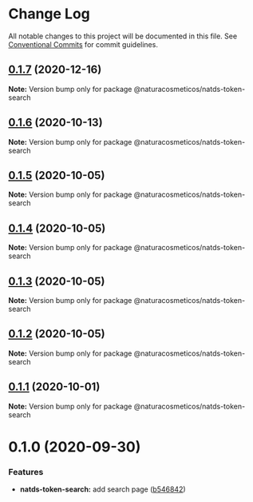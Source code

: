# Change Log

All notable changes to this project will be documented in this file.
See [Conventional Commits](https://conventionalcommits.org) for commit guidelines.

## [0.1.7](https://github.com/natura-cosmeticos/natds-commons/compare/@naturacosmeticos/natds-token-search@0.1.6...@naturacosmeticos/natds-token-search@0.1.7) (2020-12-16)

**Note:** Version bump only for package @naturacosmeticos/natds-token-search





## [0.1.6](https://github.com/natura-cosmeticos/natds-commons/compare/@naturacosmeticos/natds-token-search@0.1.5...@naturacosmeticos/natds-token-search@0.1.6) (2020-10-13)

**Note:** Version bump only for package @naturacosmeticos/natds-token-search





## [0.1.5](https://github.com/natura-cosmeticos/natds-commons/compare/@naturacosmeticos/natds-token-search@0.1.4...@naturacosmeticos/natds-token-search@0.1.5) (2020-10-05)

**Note:** Version bump only for package @naturacosmeticos/natds-token-search





## [0.1.4](https://github.com/natura-cosmeticos/natds-commons/compare/@naturacosmeticos/natds-token-search@0.1.3...@naturacosmeticos/natds-token-search@0.1.4) (2020-10-05)

**Note:** Version bump only for package @naturacosmeticos/natds-token-search





## [0.1.3](https://github.com/natura-cosmeticos/natds-commons/compare/@naturacosmeticos/natds-token-search@0.1.2...@naturacosmeticos/natds-token-search@0.1.3) (2020-10-05)

**Note:** Version bump only for package @naturacosmeticos/natds-token-search





## [0.1.2](https://github.com/natura-cosmeticos/natds-commons/compare/@naturacosmeticos/natds-token-search@0.1.1...@naturacosmeticos/natds-token-search@0.1.2) (2020-10-05)

**Note:** Version bump only for package @naturacosmeticos/natds-token-search





## [0.1.1](https://github.com/natura-cosmeticos/natds-commons/compare/@naturacosmeticos/natds-token-search@0.1.0...@naturacosmeticos/natds-token-search@0.1.1) (2020-10-01)

**Note:** Version bump only for package @naturacosmeticos/natds-token-search





# 0.1.0 (2020-09-30)


### Features

* **natds-token-search:** add search page ([b546842](https://github.com/natura-cosmeticos/natds-commons/commit/b546842604dacf9dc7d9527517d0406b4c284460))
